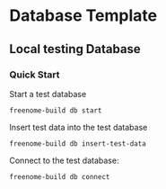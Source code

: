 # Database Template

## Local testing Database

### Quick Start

Start a test database
```
freenome-build db start
```

Insert test data into the test database
```
freenome-build db insert-test-data
```

Connect to the test database:
```
freenome-build db connect
```